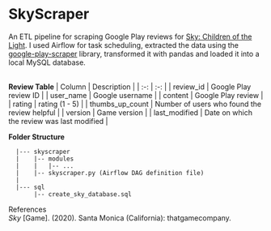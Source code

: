 # SkyScraper
An ETL pipeline for scraping Google Play reviews for [Sky: Children of the Light](https://play.google.com/store/apps/details?id=com.tgc.sky.android&hl=en_CA&gl=US). I used Airflow for task scheduling, extracted the data using the [google-play-scraper](https://pypi.org/project/google-play-scraper/) library, transformed it with pandas and loaded it into a local MySQL database. 
<br><br>

**Review Table**
|     Column      |                 Description                  |
|       :-:       |                     :-:                      |
|    review_id    | Google Play review ID                        |
|    user_name    | Google username                              |
|     content     | Google Play review                           |
|     rating      | rating (1 - 5)                               |
| thumbs_up_count | Number of users who found the review helpful |
|     version     | Game version                                 |
|  last_modified  | Date on which the review was last modified   |

**Folder Structure**
```
  |--- skyscraper
  |    |-- modules
  |    |   |-- ... 
  |    |-- skyscraper.py (Airflow DAG definition file)
  |
  |--- sql
       |-- create_sky_database.sql 
```


References\
*Sky* [Game]. (2020). Santa Monica (California): thatgamecompany.
